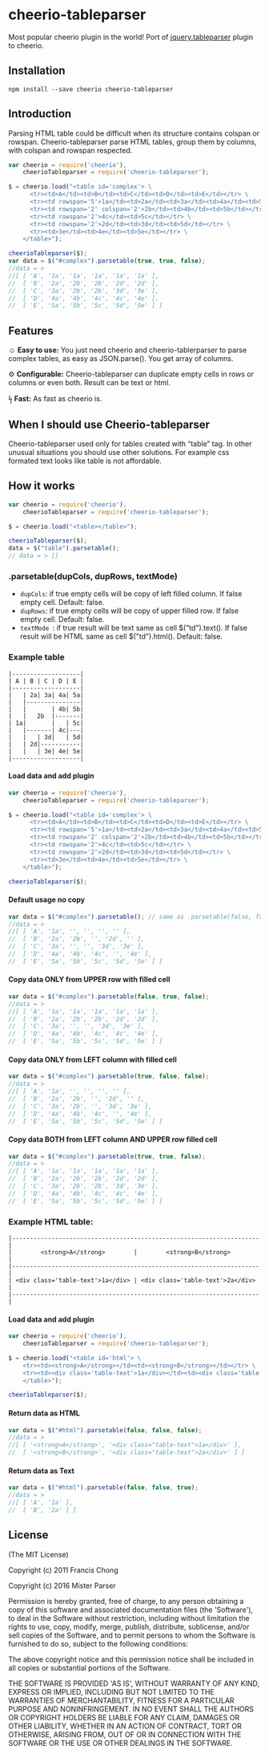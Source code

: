 # cheerio-tableparser

Most popular cheerio plugin in the world! Port of [jquery.tableparser](https://github.com/siuying/jquery.tableparser) plugin to cheerio.

## Installation
`npm install --save cheerio cheerio-tableparser`

## Introduction
Parsing HTML table could be difficult when its structure contains colspan or rowspan.
Cheerio-tableparser parse HTML tables, group them by columns, with colspan and rowspan respected.
```js
var cheerio = require('cheerio'),
    cheerioTableparser = require('cheerio-tableparser');

$ = cheerio.load("<table id='complex'> \
      <tr><td>A</td><td>B</td><td>C</td><td>D</td><td>E</td></tr> \
      <tr><td rowspan='5'>1a</td><td>2a</td><td>3a</td><td>4a</td><td>5a</td></tr> \
      <tr><td rowspan='2' colspan='2'>2b</td><td>4b</td><td>5b</td></tr> \
      <tr><td rowspan='2'>4c</td><td>5c</td></tr> \
      <tr><td rowspan='2'>2d</td><td>3d</td><td>5d</td></tr> \
      <tr><td>3e</td><td>4e</td><td>5e</td></tr> \
    </table>");

cheerioTableparser($);
var data = $("#complex").parsetable(true, true, false);
//data = >
//[ [ 'A', '1a', '1a', '1a', '1a', '1a' ],
//  [ 'B', '2a', '2b', '2b', '2d', '2d' ],
//  [ 'C', '3a', '2b', '2b', '3d', '3e' ],
//  [ 'D', '4a', '4b', '4c', '4c', '4e' ],
//  [ 'E', '5a', '5b', '5c', '5d', '5e' ] ]
```



## Features
&#9786; __Easy to use:__
You just need cheerio and cheerio-tablerparser to parse complex tables, as easy as JSON.parse(). You get array of columns.

&#9881; __Configurable:__
Cheerio-tableparser can duplicate empty cells in rows or columns or even both. Result can be text or html.

&#991; __Fast:__
As fast as cheerio is.

## When I should use Cheerio-tableparser

Cheerio-tableparser used only for tables created with “table” tag. In other unusual situations you should use other solutions. For example css formated text looks like table is not affordable.

## How it works

```js
var cheerio = require('cheerio'),
    cheerioTableparser = require('cheerio-tableparser');

$ = cheerio.load("<table></table>");

cheerioTableparser($);
data = $("table").parsetable();
// data = > []
```

### .parsetable(dupCols, dupRows, textMode)
- `dupCols`: if true empty cells will be copy of left filled column. If false empty cell. Default: false.
- `dupRows`: if true empty cells will be copy of upper filled row. If false empty cell. Default: false.
- `textMode `: if true result will be text same as cell $("td").text(). If false result will be HTML same as cell $("td").html(). Default: false.


### Example table
    |-------------------|
    | A | B | C | D | E |
    |-------------------|
    |   | 2a| 3a| 4a| 5a|
    |   |---------------|
    |   |       | 4b| 5b|
    |   |   2b  |-------|
    | 1a|       |   | 5c|
    |   |-------| 4c|---|
    |   |   | 3d|   | 5d|
    |   | 2d|-----------|
    |   |   | 3e| 4e| 5e|
    |-------------------|

#### Load data and add plugin
```js
var cheerio = require('cheerio'),
    cheerioTableparser = require('cheerio-tableparser');

$ = cheerio.load("<table id='complex'> \
      <tr><td>A</td><td>B</td><td>C</td><td>D</td><td>E</td></tr> \
      <tr><td rowspan='5'>1a</td><td>2a</td><td>3a</td><td>4a</td><td>5a</td></tr> \
      <tr><td rowspan='2' colspan='2'>2b</td><td>4b</td><td>5b</td></tr> \
      <tr><td rowspan='2'>4c</td><td>5c</td></tr> \
      <tr><td rowspan='2'>2d</td><td>3d</td><td>5d</td></tr> \
      <tr><td>3e</td><td>4e</td><td>5e</td></tr> \
    </table>");

cheerioTableparser($);
```

#### Default usage no copy
```js
var data = $("#complex").parsetable(); // same as .parsetable(false, false, false);
//data = >
//[ [ 'A', '1a', '', '', '', '' ],
//  [ 'B', '2a', '2b', '', '2d', '' ],
//  [ 'C', '3a', '', '', '3d', '3e' ],
//  [ 'D', '4a', '4b', '4c', '', '4e' ],
//  [ 'E', '5a', '5b', '5c', '5d', '5e' ] ]
```

#### Copy data ONLY from UPPER row with filled cell

```js
var data = $("#complex").parsetable(false, true, false);
//data = >
//[ [ 'A', '1a', '1a', '1a', '1a', '1a' ],
//  [ 'B', '2a', '2b', '2b', '2d', '2d' ],
//  [ 'C', '3a', '', '', '3d', '3e' ],
//  [ 'D', '4a', '4b', '4c', '4c', '4e' ],
//  [ 'E', '5a', '5b', '5c', '5d', '5e' ] ]
```

#### Copy data ONLY from LEFT column with filled cell

```js
var data = $("#complex").parsetable(true, false, false);
//data = >
//[ [ 'A', '1a', '', '', '', '' ],
//  [ 'B', '2a', '2b', '', '2d', '' ],
//  [ 'C', '3a', '2b', '', '3d', '3e' ],
//  [ 'D', '4a', '4b', '4c', '', '4e' ],
//  [ 'E', '5a', '5b', '5c', '5d', '5e' ] ]
```

#### Copy data BOTH from LEFT column AND UPPER row filled cell

```js
var data = $("#complex").parsetable(true, true, false);
//data = >
//[ [ 'A', '1a', '1a', '1a', '1a', '1a' ],
//  [ 'B', '2a', '2b', '2b', '2d', '2d' ],
//  [ 'C', '3a', '2b', '2b', '3d', '3e' ],
//  [ 'D', '4a', '4b', '4c', '4c', '4e' ],
//  [ 'E', '5a', '5b', '5c', '5d', '5e' ] ]
```

### Example HTML table:

    |---------------------------------------------------------------------|
    |        <strong>A</strong>        |        <strong>B</strong>        |
    |---------------------------------------------------------------------|
    | <div class='table-text'>1a</div> | <div class='table-text'>2a</div> |
    |---------------------------------------------------------------------|


#### Load data and add plugin
```js
var cheerio = require('cheerio'),
    cheerioTableparser = require('cheerio-tableparser');

$ = cheerio.load("<table id='html'> \
    <tr><td><strong>A</strong></td><td><strong>B</strong></td></tr> \
    <tr><td><div class='table-text'>1a</div></td><td><div class='table-text'>2a</div></td></tr> \
    </table>");

cheerioTableparser($);
```

#### Return data as HTML
```js
var data = $("#html").parsetable(false, false, false);
//data = >
//[ [ '<strong>A</strong>', '<div class="table-text">1a</div>' ],
//  [ '<strong>B</strong>', '<div class="table-text">2a</div>' ] ]
```

#### Return data as Text
```js
var data = $("#html").parsetable(false, false, true);
//data = >
//[ [ 'A', '1a' ],
//  [ 'B', '2a' ] ]
```

## License

(The MIT License)

Copyright (c) 2011 Francis Chong

Copyright (c) 2016 Mister Parser

Permission is hereby granted, free of charge, to any person obtaining
a copy of this software and associated documentation files (the
'Software'), to deal in the Software without restriction, including
without limitation the rights to use, copy, modify, merge, publish,
distribute, sublicense, and/or sell copies of the Software, and to
permit persons to whom the Software is furnished to do so, subject to
the following conditions:

The above copyright notice and this permission notice shall be
included in all copies or substantial portions of the Software.

THE SOFTWARE IS PROVIDED 'AS IS', WITHOUT WARRANTY OF ANY KIND,
EXPRESS OR IMPLIED, INCLUDING BUT NOT LIMITED TO THE WARRANTIES OF
MERCHANTABILITY, FITNESS FOR A PARTICULAR PURPOSE AND NONINFRINGEMENT.
IN NO EVENT SHALL THE AUTHORS OR COPYRIGHT HOLDERS BE LIABLE FOR ANY
CLAIM, DAMAGES OR OTHER LIABILITY, WHETHER IN AN ACTION OF CONTRACT,
TORT OR OTHERWISE, ARISING FROM, OUT OF OR IN CONNECTION WITH THE
SOFTWARE OR THE USE OR OTHER DEALINGS IN THE SOFTWARE.
